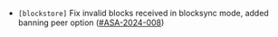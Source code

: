 - `[blockstore]` Fix invalid blocks received in blocksync mode, added banning peer option
  ([\#ASA-2024-008](https://github.com/cometbft/cometbft/security/advisories/GHSA-hg58-rf2h-6rr7))
